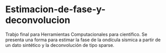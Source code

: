 # Estimacion-de-fase-y-deconvolucion
Trabjo final para Herramientas Computacionales para científico. Se presenta una forma para estimar la fase de la ondícula sísmica  a partir de un dato sintético y la deconvolución de tipo sparse.
